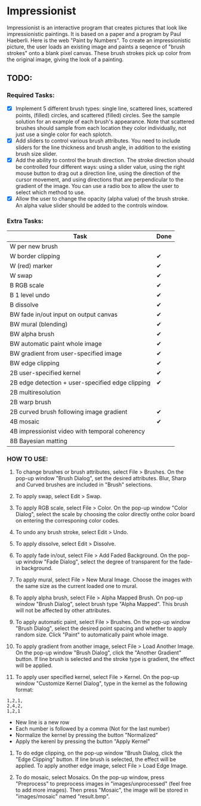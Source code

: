# Impressionist

Impressionist is an interactive program that creates pictures that look like impressionistic paintings. It is based on a paper and a program by Paul Haeberli. Here is the web "Paint by Numbers".
To create an impressionistic picture, the user loads an existing image and paints a seqence of "brush strokes" onto a blank pixel canvas. These brush strokes pick up color from the original image, giving the look of a painting.

## TODO:

### Required Tasks:

- [x] Implement 5 different brush types: single line, scattered lines, scattered points, (filled) circles, and scattered (filled) circles. See the sample solution for an example of each brush's appearance. Note that scattered brushes should sample from each location they color individually, not just use a single color for each splotch.
- [x] Add sliders to control various brush attributes. You need to include sliders for the line thickness and brush angle, in addition to the existing brush size slider.
- [x] Add the ability to control the brush direction. The stroke direction should be controlled four different ways: using a slider value, using the right mouse button to drag out a direction line, using the direction of the cursor movement, and using directions that are perpendicular to the gradient of the image. You can use a radio box to allow the user to select which method to use.
- [x] Allow the user to change the opacity (alpha value) of the brush stroke. An alpha value slider should be added to the controls window.

### Extra Tasks:

| Task      | Done |
| -| -- |
| W per new brush |
| W border clipping | ✔ |
| W (red) marker | 	✔ |
| W swap | 	✔ |
| B RGB scale | ✔ |
| B 1 level undo | 	✔ |
| B dissolve | ✔ |
| BW fade in/out input on output canvas | ✔ |
| BW mural (blending) | ✔ |
| BW alpha brush | ✔ |
| BW automatic paint whole image | ✔ |
| BW gradient from user-specified image | ✔ |
| BW edge clipping | ✔ |
| 2B user-specified kernel | ✔ |
| 2B edge detection + user-specified edge clipping | ✔ |
| 2B multiresolution |
| 2B warp brush |
| 2B curved brush following image gradient | ✔ |
| 4B mosaic | ✔ |
| 4B impressionist video with temporal coherency |
| 8B Bayesian matting |

### HOW TO USE:
1. To change brushes or brush attributes, select File > Brushes. On the pop-up window "Brush Dialog", set the desired attributes. Blur, Sharp and Curved brushes are included in "Brush" selections.

2. To apply swap, select Edit > Swap.

3. To apply RGB scale, select File > Color. On the pop-up window "Color Dialog", select the scale by choosing the color directly onthe color board on entering the corresponing color codes.

4. To undo any brush stroke, select Edit > Undo.

5. To apply dissolve, select Edit > Dissolve.

6. To apply fade in/out, select File > Add Faded Background. On the pop-up window "Fade Dialog", select the degree of transparent for the fade-in background.

7. To apply mural, select File > New Mural Image. Choose the images with the same size as the current loaded one to mural.
   
8. To apply alpha brush, select File > Alpha Mapped Brush. On pop-up window "Brush Dialog", select brush type "Alpha Mapped". This brush will not be affected by other attributes.

9.  To apply automatic paint, select File > Brushes. On the pop-up window "Brush Dialog", select the desired point spacing and whether to apply random size. Click "Paint" to automatically paint whole image.

10. To apply gradient from another image, select File > Load Another Image. On the pop-up window "Brush Dialog", click the "Another Gradient" button. If line brush is selected and the stroke type is gradient, the effect will be applied.

11. To apply user specified kernel, select File > Kernel. On the pop-up window "Customize Kernel Dialog", type in the kernel as the following format:

~~~
1,2,1,
2,4,2,
1,2,1
~~~

- New line is a new row
- Each number is followed by a comma (Not for the last number)
- Normalize the kernel by pressing the button "Normalized"
- Apply the kerenl by pressing the button "Apply Kernel"

1.  To do edge clipping, on the pop-up window "Brush Dialog, click the "Edge Clipping" button. If line brush is selected, the effect will be applied.
To apply another edge image, select File > Load Edge Image.

13.   To do mosaic, select Mosaics. On the pop-up window, press "Preprocess" to preprocess images in "images/unprocessed" (feel free to add more images). Then press "Mosaic", the image will be stored in "images/mosaic" named "result.bmp".